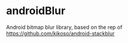 # androidBlur

Android bitmap blur library, based on the rep of https://github.com/kikoso/android-stackblur
